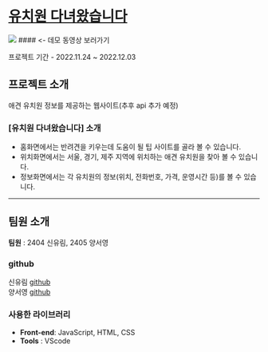 # [유치원 다녀왔습니다](https://yurim3.github.io/WSM_animal/)
<img src="https://github.com/yurim3/WSM_animal/issues/1#issue-1474058771"> #### <- 데모 동영상 보러가기

프로젝트 기간 -  2022.11.24 ~ 2022.12.03

## 프로젝트 소개
 애견 유치원 정보를 제공하는 웹사이트(추후 api 추가 예정)

### [유치원 다녀왔습니다] 소개
- 홈화면에서는 반려견을 키우는데 도움이 될 팁 사이트를 골라 볼 수 있습니다.
- 위치화면에서는 서울, 경기, 제주 지역에 위치하는 애견 유치원을 찾아 볼 수 있습니다.
- 정보화면에서는 각 유치원의 정보(위치, 전화번호, 가격, 운영시간 등)를 볼 수 있습니다.
---
## 팀원 소개
 **팀원** : 2404 신유림, 2405 양서영

### github
신유림 [github](https://github.com/yurim3)<br/>
양서영 [github](https://github.com/ysy7)
### 사용한 라이브러리
* **Front-end**: JavaScript, HTML, CSS  
* **Tools** : VScode
 

